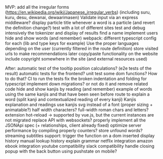 MVP:
    add all the irregular forms (https://en.wikipedia.org/wiki/Japanese_irregular_verbs) (including suru, kuru, desu, dewanai, dewaarimasen)
    Validate input via an express middleware?
    display particle title whenever a word is a particle (and revert the definition change?)
    test with a lot of different sites
    test and debug intensively the tokenizer and display of results
    find a name
    implement users
    hide and show words (and remember)
    webpack: different typescript config for each (lib and type keys for example)
    Use the proper languages depending on the user (currently filtered in the route definition)
    store visited urls to make recommendations later
    copy/paste functionality on the website
    include copyright somewhere in the site (and external resources used)

After:
    automatic test of the tooltip position calculations? (e2e tests of the result)
    automatic tests for the frontend? unit test some dom functions? How to do that?
    CI to run the tests
    fix the broken indentation and folding for typescript
    implement down migrations? or not do it and remove related code
    hide and show kanjis by reading (and remember)
    example of words using the same kanjis and that have been seen before
    route to explain a word (split kanji and contextualized reading of every kanji)
    Kanjis explanation and readings
    use kanjis svg instead of a font (proper sizing + animatable?)
    half width characters? full-width roman chars and letters?
    extension hot-reload -> supported by vue.js, but the current instances are not migrated
    replace API with websockets?
    properly implement all the JSONApi spec (+ relationships, client already fixed)
    optimize server performance by compiling properly
    counters?
    store unfound words?
    streaming subtitles support: trigger the function on a dom inserted
    display history
    manual lookup history
    explain grammar
    netflix integration
    amazon ebook integration
    youtube compatibility
    slack compatibility
    handle closing popup with the back button using pushstate on mobile?
